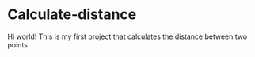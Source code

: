 # Calculate-distance
Hi world! This is my first project that calculates the distance between two points.
